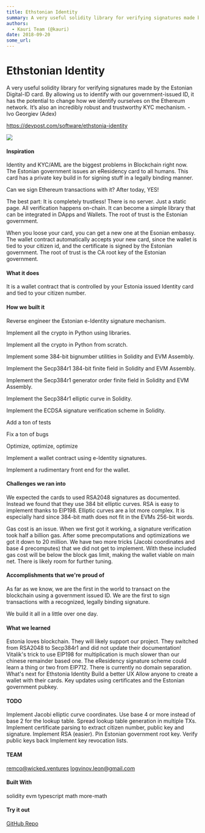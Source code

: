```yaml
---
title: Ethstonian Identity
summary: A very useful solidity library for verifying signatures made by the Estonian Digital-ID card. By allowing us to identify with our government-issued ID, it has the potential to change how we identify ourselves on the Ethereum network. It’s also an incredibly robust and trustworthy KYC mechanism. - Ivo Georgiev (Adex) https-//devpost.com/software/ethstonia-identity Inspiration Identity and KYC/AML are the biggest problems in Blockchain right now. The Estonian government issues an eResidency card t
authors:
  - Kauri Team (@kauri)
date: 2018-09-20
some_url: 
---
```


# Ethstonian Identity


A very useful solidity library for verifying signatures made by the Estonian Digital-ID card. By allowing us to identify with our government-issued ID, it has the potential to change how we identify ourselves on the Ethereum network. It’s also an incredibly robust and trustworthy KYC mechanism. - Ivo Georgiev (Adex)

https://devpost.com/software/ethstonia-identity

![](https://api.beta.kauri.io:443/ipfs/QmNkNMFCdW4h1D1G9dtCRbbUXC4Qwx167Xbv1wbL2HbNsh)

#### Inspiration
Identity and KYC/AML are the biggest problems in Blockchain right now. The Estonian government issues an eResidency card to all humans. This card has a private key build in for signing stuff in a legally binding manner.

Can we sign Ethereum transactions with it? After today, YES!

The best part: It is completely trustless! There is no server. Just a static page. All verification happens on-chain. It can become a simple library that can be integrated in DApps and Wallets. The root of trust is the Estonian government.

When you loose your card, you can get a new one at the Esonian embassy. The wallet contract automatically accepts your new card, since the wallet is tied to your citizen id, and the certificate is signed by the Estonian government. The root of trust is the CA root key of the Estonian government.

#### What it does
It is a wallet contract that is controlled by your Estonia issued Identity card and tied to your citizen number.

#### How we built it
Reverse engineer the Estonian e-Identity signature mechanism.

Implement all the crypto in Python using libraries.

Implement all the crypto in Python from scratch.

Implement some 384-bit bignumber utilities in Solidity and EVM Assembly.

Implement the Secp384r1 384-bit finite field in Solidity and EVM Assembly.

Implement the Secp384r1 generator order finite field in Solidity and EVM Assembly.

Implement the Secp384r1 elliptic curve in Solidity.

Implement the ECDSA signature verification scheme in Solidity.

Add a ton of tests

Fix a ton of bugs

Optimize, optimize, optimize

Implement a wallet contract using e-Identity signatures.

Implement a rudimentary front end for the wallet.

#### Challenges we ran into
We expected the cards to used RSA2048 signatures as documented. Instead we found that they use 384 bit elliptic curves. RSA is easy to implement thanks to EIP198. Elliptic curves are a lot more complex. It is especially hard since 384-bit math does not fit in the EVMs 256-bit words.

Gas cost is an issue. When we first got it working, a signature verification took half a billion gas. After some precomputations and optimizations we got it down to 20 million. We have two more tricks (Jacobi coordinates and base 4 precomputes) that we did not get to implement. With these included gas cost will be below the block gas limit, making the wallet viable on main net. There is likely room for further tuning.

#### Accomplishments that we're proud of
As far as we know, we are the first in the world to transact on the blockchain using a government issued ID. We are the first to sign transactions with a recognized, legally binding signature.

We build it all in a little over one day.

#### What we learned
Estonia loves blockchain. They will likely support our project.
They switched from RSA2048 to Secp384r1 and did not update their documentation!
Vitalik's trick to use EIP198 for multiplication is much slower than our chinese remainder based one.
The eResidency signature scheme could learn a thing or two from EIP712. There is currently no domain separation.
What's next for Ethstonia Identity
Build a better UX
Allow anyone to create a wallet with their cards.
Key updates using certificates and the Estonian government pubkey.

#### TODO
Implement Jacobi elliptic curve coordinates.
Use base 4 or more instead of base 2 for the lookup table.
Spread lookup table generation in multiple TXs.
Implement certificate parsing to extract citizen number, public key and signature.
Implement RSA (easier).
Pin Estonian government root key.
Verify public keys back
Implement key revocation lists.

#### TEAM
remco@wicked.ventures
logvinov.leon@gmail.com

#### Built With
solidity
evm
typescript
math
more-math

#### Try it out
[GitHub Repo](https://github.com/LogvinovLeon/estid-sig)